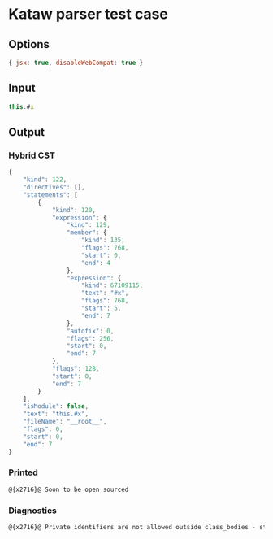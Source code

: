 # Kataw parser test case

## Options

`````js
{ jsx: true, disableWebCompat: true }
`````

## Input

`````js
this.#x
`````

## Output

### Hybrid CST

```javascript
{
    "kind": 122,
    "directives": [],
    "statements": [
        {
            "kind": 120,
            "expression": {
                "kind": 129,
                "member": {
                    "kind": 135,
                    "flags": 768,
                    "start": 0,
                    "end": 4
                },
                "expression": {
                    "kind": 67109115,
                    "text": "#x",
                    "flags": 768,
                    "start": 5,
                    "end": 7
                },
                "autofix": 0,
                "flags": 256,
                "start": 0,
                "end": 7
            },
            "flags": 128,
            "start": 0,
            "end": 7
        }
    ],
    "isModule": false,
    "text": "this.#x",
    "fileName": "__root__",
    "flags": 0,
    "start": 0,
    "end": 7
}
```

### Printed

```javascript
@{x2716}@ Soon to be open sourced
```

### Diagnostics

```javascript
@{x2716}@ Private identifiers are not allowed outside class_bodies - start: 5, end: 7

```

